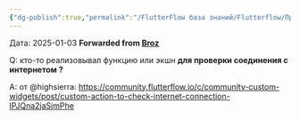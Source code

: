 ```yaml
---
{"dg-publish":true,"permalink":"/FlutterFlow база знаний/Flutterflow/Проверка соединения с интернет/","tags":["telegram"],"created":"2025-01-03T19:28:26.487-03:00","updated":"2025-01-03T19:34:28.707-03:00"}
---
```



Дата:  2025-01-03
**Forwarded from [Broz](https://t.me/Brozaurus)**

Q: кто-то реализовывал функцию или экшн **для проверки соединения с интернетом ?**

A: от @highsierra: https://community.flutterflow.io/c/community-custom-widgets/post/custom-action-to-check-internet-connection-lPJQna2jaSjmPhe